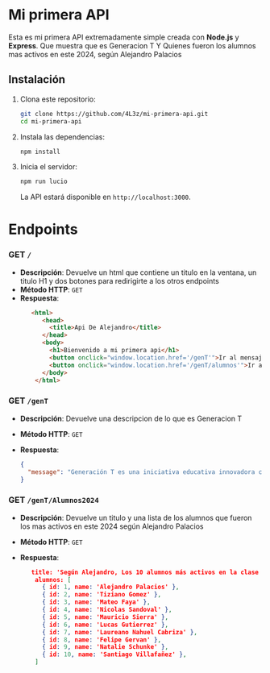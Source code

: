 
# Mi primera API

Esta es mi primera API extremadamente simple creada con **Node.js** y **Express**. Que muestra que es Generacion T Y Quienes fueron los alumnos mas activos en este 2024, según Alejandro Palacios

## Instalación

1. Clona este repositorio:

   ```bash
   git clone https://github.com/4L3z/mi-primera-api.git
   cd mi-primera-api
   ```

2. Instala las dependencias:

   ```bash
   npm install
   ```

3. Inicia el servidor:

   ```bash
   npm run lucio
   ```

   La API estará disponible en `http://localhost:3000`.


# Endpoints

### GET `/`
- **Descripción**: Devuelve un html que contiene un titulo en la ventana, un titulo H1 y dos botones para redirigirte a los otros endpoints
- **Método HTTP**: `GET`
- **Respuesta**:
  ```html
     <html>
        <head>
          <title>Api De Alejandro</title>
        </head>
        <body>
          <h1>Bienvenido a mi primera api</h1>
          <button onclick="window.location.href='/genT'">Ir al mensaje de bienvenida</button>
          <button onclick="window.location.href='/genT/alumnos'">Ir a los alumnos</button>
        </body>
      </html>
  ```

### GET `/genT`

- **Descripción**: Devuelve una descripcion de lo que es Generacion T
- **Método HTTP**: `GET`
- **Respuesta**:

  ```json
  {
    "message": "Generación T es una iniciativa educativa innovadora creada por Streambe con impacto social, gratuita y online para abrirte las puertas al mundo Tech"
  }
  ```

### GET `/genT/Alumnos2024`

- **Descripción**: Devuelve un titulo y una lista de los alumnos que fueron los mas activos en este 2024 según Alejandro Palacios
- **Método HTTP**: `GET`
- **Respuesta**:

  ```json
     title: 'Según Alejandro, Los 10 alumnos más activos en la clase son',
      alumnos: [
        { id: 1, name: 'Alejandro Palacios' },
        { id: 2, name: 'Tiziano Gomez' },
        { id: 3, name: 'Mateo Faya' },
        { id: 4, name: 'Nicolas Sandoval' },
        { id: 5, name: 'Mauricio Sierra' },
        { id: 6, name: 'Lucas Gutierrez' },
        { id: 7, name: 'Laureano Nahuel Cabriza' },
        { id: 8, name: 'Felipe Gervan' },
        { id: 9, name: 'Natalie Schunke' },
        { id: 10, name: 'Santiago Villafañez' },
      ]
  ```


